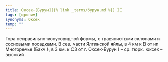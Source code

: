 ```yaml
---
title: Оксек-[Бурун]({% link _terms/бурун.md %}) II
tags: [ороним]
synonyms: Оксек
temp: ""
---
```


Гора неправильно-конусовидной формы, с травянистыми склонами и сосновыми
посадками. В сев. части Ялтинской яйлы, в 4 км к В от нп Многоречье (Бахч.), в 3
км. к СЗ от г. Оксек-Бурун I – ср. тюрк. юксек – высокий.
